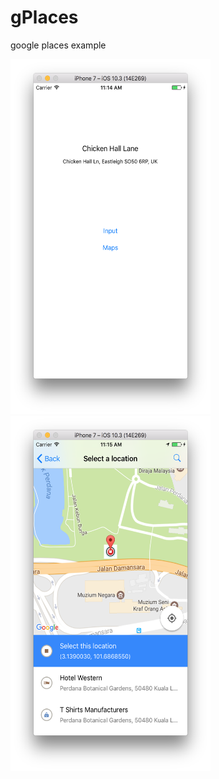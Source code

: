 # gPlaces
google places example

<img src="sc2.png" height="568" width="320"> <img src="sc3.png" height="568" width="320"> 

